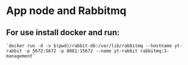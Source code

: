 # App node and Rabbitmq

## For use install docker and run:
    `docker run -d -v $(pwd)/rabbit-db:/var/lib/rabbitmq --hostname yt-rabbit -p 5672:5672 -p 8081:15672 --name yt-rabbit rabbitmq:3-management`
